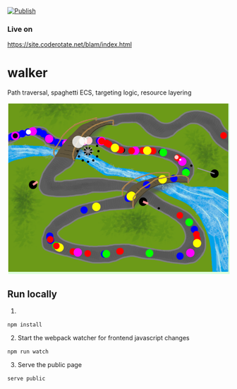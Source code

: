 [![Publish](https://github.com/nathanielschutte/walker-js/actions/workflows/publish.yml/badge.svg)](https://github.com/nathanielschutte/walker-js/actions/workflows/publish.yml)
### Live on
https://site.coderotate.net/blam/index.html

# walker
Path traversal, spaghetti ECS, targeting logic, resource layering

![alt text](https://github.com/nathanielschutte/walker-js/blob/main/images/v0.0.1.PNG?raw=true)

## Run locally
1.
```
npm install
```
2. Start the webpack watcher for frontend javascript changes
```
npm run watch
```
3. Serve the public page
```
serve public
```
